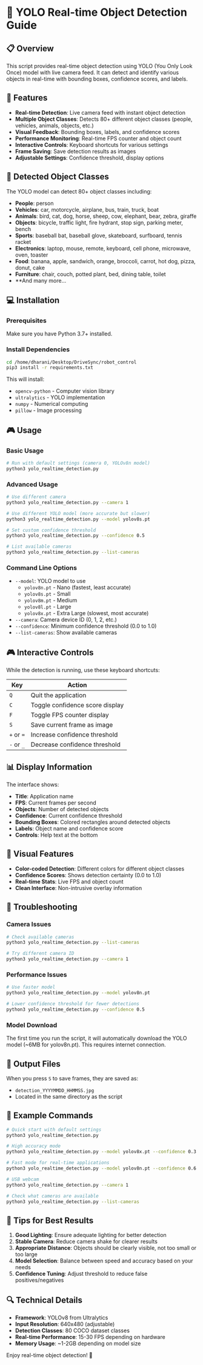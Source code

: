 # 🤖 YOLO Real-time Object Detection Guide

## 📋 Overview

This script provides real-time object detection using YOLO (You Only Look Once) model with live camera feed. It can detect and identify various objects in real-time with bounding boxes, confidence scores, and labels.

## 🚀 Features

- **Real-time Detection**: Live camera feed with instant object detection
- **Multiple Object Classes**: Detects 80+ different object classes (people, vehicles, animals, objects, etc.)
- **Visual Feedback**: Bounding boxes, labels, and confidence scores
- **Performance Monitoring**: Real-time FPS counter and object count
- **Interactive Controls**: Keyboard shortcuts for various settings
- **Frame Saving**: Save detection results as images
- **Adjustable Settings**: Confidence threshold, display options

## 🎯 Detected Object Classes

The YOLO model can detect 80+ object classes including:
- **People**: person
- **Vehicles**: car, motorcycle, airplane, bus, train, truck, boat
- **Animals**: bird, cat, dog, horse, sheep, cow, elephant, bear, zebra, giraffe
- **Objects**: bicycle, traffic light, fire hydrant, stop sign, parking meter, bench
- **Sports**: baseball bat, baseball glove, skateboard, surfboard, tennis racket
- **Electronics**: laptop, mouse, remote, keyboard, cell phone, microwave, oven, toaster
- **Food**: banana, apple, sandwich, orange, broccoli, carrot, hot dog, pizza, donut, cake
- **Furniture**: chair, couch, potted plant, bed, dining table, toilet
- **And many more...

## 💻 Installation

### Prerequisites
Make sure you have Python 3.7+ installed.

### Install Dependencies
```bash
cd /home/dharani/Desktop/DriveSync/robot_control
pip3 install -r requirements.txt
```

This will install:
- `opencv-python` - Computer vision library
- `ultralytics` - YOLO implementation
- `numpy` - Numerical computing
- `pillow` - Image processing

## 🎮 Usage

### Basic Usage
```bash
# Run with default settings (camera 0, YOLOv8n model)
python3 yolo_realtime_detection.py
```

### Advanced Usage
```bash
# Use different camera
python3 yolo_realtime_detection.py --camera 1

# Use different YOLO model (more accurate but slower)
python3 yolo_realtime_detection.py --model yolov8s.pt

# Set custom confidence threshold
python3 yolo_realtime_detection.py --confidence 0.5

# List available cameras
python3 yolo_realtime_detection.py --list-cameras
```

### Command Line Options
- `--model`: YOLO model to use
  - `yolov8n.pt` - Nano (fastest, least accurate)
  - `yolov8s.pt` - Small
  - `yolov8m.pt` - Medium
  - `yolov8l.pt` - Large
  - `yolov8x.pt` - Extra Large (slowest, most accurate)
- `--camera`: Camera device ID (0, 1, 2, etc.)
- `--confidence`: Minimum confidence threshold (0.0 to 1.0)
- `--list-cameras`: Show available cameras

## 🎮 Interactive Controls

While the detection is running, use these keyboard shortcuts:

| Key | Action |
|-----|--------|
| `Q` | Quit the application |
| `C` | Toggle confidence score display |
| `F` | Toggle FPS counter display |
| `S` | Save current frame as image |
| `+` or `=` | Increase confidence threshold |
| `-` or `_` | Decrease confidence threshold |

## 📊 Display Information

The interface shows:
- **Title**: Application name
- **FPS**: Current frames per second
- **Objects**: Number of detected objects
- **Confidence**: Current confidence threshold
- **Bounding Boxes**: Colored rectangles around detected objects
- **Labels**: Object name and confidence score
- **Controls**: Help text at the bottom

## 🎨 Visual Features

- **Color-coded Detection**: Different colors for different object classes
- **Confidence Scores**: Shows detection certainty (0.0 to 1.0)
- **Real-time Stats**: Live FPS and object count
- **Clean Interface**: Non-intrusive overlay information

## 🔧 Troubleshooting

### Camera Issues
```bash
# Check available cameras
python3 yolo_realtime_detection.py --list-cameras

# Try different camera ID
python3 yolo_realtime_detection.py --camera 1
```

### Performance Issues
```bash
# Use faster model
python3 yolo_realtime_detection.py --model yolov8n.pt

# Lower confidence threshold for fewer detections
python3 yolo_realtime_detection.py --confidence 0.5
```

### Model Download
The first time you run the script, it will automatically download the YOLO model (~6MB for yolov8n.pt). This requires internet connection.

## 📁 Output Files

When you press `S` to save frames, they are saved as:
- `detection_YYYYMMDD_HHMMSS.jpg`
- Located in the same directory as the script

## 🚀 Example Commands

```bash
# Quick start with default settings
python3 yolo_realtime_detection.py

# High accuracy mode
python3 yolo_realtime_detection.py --model yolov8x.pt --confidence 0.3

# Fast mode for real-time applications
python3 yolo_realtime_detection.py --model yolov8n.pt --confidence 0.6

# USB webcam
python3 yolo_realtime_detection.py --camera 1

# Check what cameras are available
python3 yolo_realtime_detection.py --list-cameras
```

## 🎯 Tips for Best Results

1. **Good Lighting**: Ensure adequate lighting for better detection
2. **Stable Camera**: Reduce camera shake for clearer results
3. **Appropriate Distance**: Objects should be clearly visible, not too small or too large
4. **Model Selection**: Balance between speed and accuracy based on your needs
5. **Confidence Tuning**: Adjust threshold to reduce false positives/negatives

## 🔍 Technical Details

- **Framework**: YOLOv8 from Ultralytics
- **Input Resolution**: 640x480 (adjustable)
- **Detection Classes**: 80 COCO dataset classes
- **Real-time Performance**: 15-30 FPS depending on hardware
- **Memory Usage**: ~1-2GB depending on model size

Enjoy real-time object detection! 🎉
